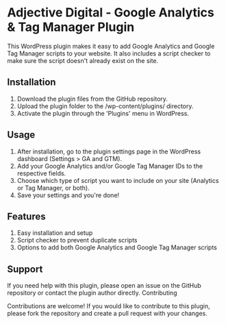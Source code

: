 # Adjective Digital - Google Analytics & Tag Manager Plugin

This WordPress plugin makes it easy to add Google Analytics and Google Tag Manager scripts to your website. It also includes a script checker to make sure the script doesn't already exist on the site.

## Installation

1. Download the plugin files from the GitHub repository.
2. Upload the plugin folder to the /wp-content/plugins/ directory.
3. Activate the plugin through the 'Plugins' menu in WordPress.

## Usage

1. After installation, go to the plugin settings page in the WordPress dashboard (Settings > GA and GTM).
2. Add your Google Analytics and/or Google Tag Manager IDs to the respective fields.
3. Choose which type of script you want to include on your site (Analytics or Tag Manager, or both).
4. Save your settings and you're done!

## Features

1. Easy installation and setup
2. Script checker to prevent duplicate scripts
3. Options to add both Google Analytics and Google Tag Manager scripts

## Support

If you need help with this plugin, please open an issue on the GitHub repository or contact the plugin author directly.
Contributing

Contributions are welcome! If you would like to contribute to this plugin, please fork the repository and create a pull request with your changes.
